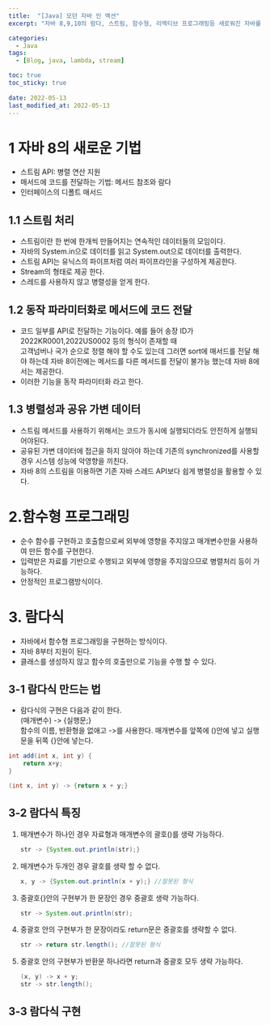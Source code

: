 ```yaml
---
title:  "[Java] 모던 자바 인 액션"
excerpt: "자바 8,9,10의 람다, 스트림, 함수형, 리엑티브 프로그래밍등 새로워진 자바를 요약하는 포스팅"

categories:
  - Java
tags:
  - [Blog, java, lambda, stream]

toc: true
toc_sticky: true
 
date: 2022-05-13
last_modified_at: 2022-05-13
---
```


# 1 자바 8의 새로운 기법
- 스트림 API: 병렬 연산 지원
- 매서드에 코드를 전달하는 기법: 메서드 참조와 람다
- 인터페이스의 디폴트 매서드

## 1.1 스트림 처리
- 스트림이란 한 번에 한개씩 만들어지는 연속적인 데이터들의 모임이다.
- 자바의 System.in으로 데이터를 읽고 System.out으로 데이터를 출력한다.
- 스트림 API는 유닉스의 파이프처럼 여러 파이프라인을 구성하게 제공한다.
- Stream<T>의 형태로 제공 한다.
- 스레드를 사용하지 않고 병렬성을 얻게 한다.

## 1.2 동작 파라미터화로 메서드에 코드 전달
- 코드 일부를 API로 전달하는 기능이다.
  예를 들어 송장 ID가 2022KR0001,2022US0002 등의 형식이 존재할 때  
  고객넘버나 국가 순으로 정렬 해야 할 수도 있는데 그러면 sort에 매서드를 전달 해야 하는데
  자바 8이전에는 메서드를 다른 메서드를 전달이 불가능 했는데 자바 8에서는 제공한다.
- 이러한 기능을 동작 파라미터화 라고 한다.

## 1.3 병렬성과 공유 가변 데이터
- 스트림 메서드를 사용하기 위해서는 코드가 동시에 실행되더라도 안전하게 실행되어야된다.
- 공유된 가변 데이터에 접근을 하지 않아야 하는데 기존의 synchronized를 사용할 경우 시스템 성능에 악영향을 끼친다.
- 자바 8의 스트림을 이용하면 기존 자바 스레드 API보다 쉽게 병렬성을 활용할 수 있다.


# 2.함수형 프로그래밍
- 순수 함수를 구현하고 호출함으로써 외부에 영향을 주지않고 매개변수만을 사용하여 만든 함수를 구현한다.  
- 입력받은 자료를 기반으로 수행되고 외부에 영향을 주지않으므로 병렬처리 등이 가능하다.
- 안정적인 프로그램방식이다.

# 3. 람다식
- 자바에서 함수형 프로그래밍을 구현하는 방식이다.
- 자바 8부터 지원이 된다.  
- 클래스를 생성하지 않고 함수의 호출만으로 기능을 수행 할 수 있다.  

## 3-1 람다식 만드는 법
- 람다식의 구현은 다음과 같이 한다.  
  (매개변수) -> {실행문;}  
  함수의 이름, 반환형을 없애고 ->를 사용한다.
  매개변수를 앞쪽에 ()안에 넣고 실행문을 뒤쪽 {}안에 넣는다.
```java
int add(int x, int y) {
    return x+y;
}
```

```java
(int x, int y) -> {return x + y;}
```

## 3-2 람다식 특징
1. 매개변수가 하나인 경우 자료형과 매개변수의 괄호()를 생략 가능하다.
   ```java
   str -> {System.out.println(str);}
   ```
2. 매개변수가 두개인 경우 괄호를 생략 할 수 없다.
   ```java
   x, y -> {System.out.println(x + y);} //잘못된 형식
   ```
3. 중괄호{}안의 구현부가 한 문장인 경우 중괄호 생략 가능하다.
   ```java
   str -> System.out.println(str);
   ```
4. 중괄호 안의 구현부가 한 문장이라도 return문은 중괄호를 생략할 수 없다.
   ```java
   str -> return str.length(); //잘못된 형식
   ```
6. 중괄호 안의 구현부가 반환문 하나라면 return과 중괄호 모두 생략 가능하다.
   ```java
   (x, y) -> x + y;
   str -> str.length();
   ```

## 3-3 람다식 구현
